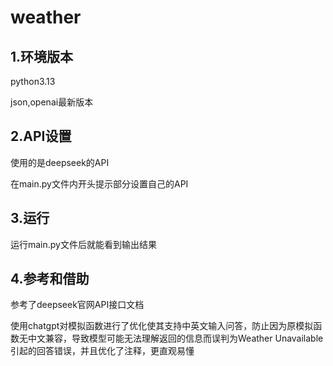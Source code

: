 # weather


## 1.环境版本

python3.13

json,openai最新版本

## 2.API设置

使用的是deepseek的API

在main.py文件内开头提示部分设置自己的API

## 3.运行

运行main.py文件后就能看到输出结果

## 4.参考和借助

参考了deepseek官网API接口文档

使用chatgpt对模拟函数进行了优化使其支持中英文输入问答，防止因为原模拟函数无中文兼容，导致模型可能无法理解返回的信息而误判为Weather Unavailable引起的回答错误，并且优化了注释，更直观易懂
